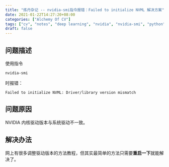 ```yaml
---
title: "炼丹杂记 -- nvidia-smi指令报错：Failed to initialize NVML 解决方案"
date: 2021-01-22T14:27:20+08:00
categories: ["Alchemy Of CV"]
tags: ["cv", "notes", "deep learning", "nvidia", "nvidia-smi", "python"]
draft: false
---
```


## 问题描述
使用指令  
```
nvidia-smi
```
时报错：
```
Failed to initialize NVML: Driver/library version mismatch
```

## 问题原因
NVIDIA 内核驱动版本与系统驱动不一致。  

## 解决办法
网上有很多调整驱动版本的方法教程，但其实最简单的方法只需要**重启一下**就能解决了。  
